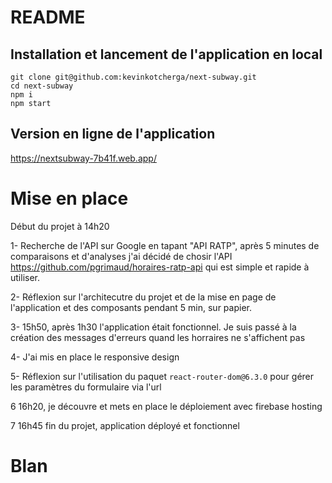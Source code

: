 # README

## Installation et lancement de l'application en local 

```
git clone git@github.com:kevinkotcherga/next-subway.git
cd next-subway
npm i
npm start
```

## Version en ligne de l'application
https://nextsubway-7b41f.web.app/

# Mise en place

Début du projet à 14h20 

1- Recherche de l'API sur Google en tapant "API RATP", après 5 minutes de comparaisons et d'analyses j'ai décidé de chosir l'API https://github.com/pgrimaud/horaires-ratp-api qui est simple et rapide à utiliser.

2- Réflexion sur l'architecutre du projet et de la mise en page de l'application et des composants pendant 5 min, sur papier.

3- 15h50, après 1h30 l'application était fonctionnel. Je suis passé à la création des messages d'erreurs quand les horraires ne s'affichent pas

4- J'ai mis en place le responsive design 

5- Réflexion sur l'utilisation du paquet `react-router-dom@6.3.0` pour gérer les paramètres du formulaire via l'url

6 16h20, je découvre et mets en place le déploiement avec firebase hosting

7 16h45 fin du projet, application déployé et fonctionnel

# Blan
